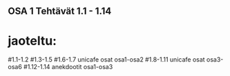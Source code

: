 ## OSA 1 Tehtävät 1.1 - 1.14
# jaoteltu: 
#1.1-1.2
#1.3-1.5
#1.6-1.7 unicafe osat osa1-osa2
#1.8-1.11 unicafe osat osa3-osa6
#1.12-1.14 anekdootit osa1-osa3

 

